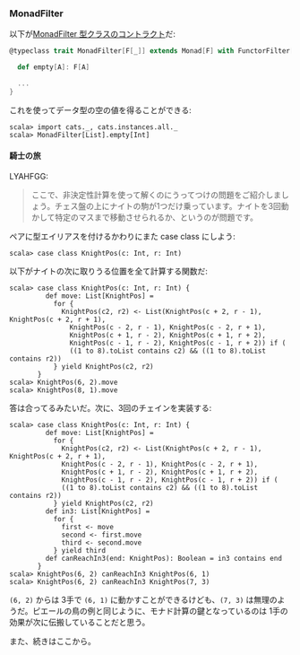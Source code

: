 
  [MonadFilterSource]: $catsBaseUrl$/core/src/main/scala/cats/MonadFilter.scala

### MonadFilter

以下が[MonadFilter 型クラスのコントラクト][MonadFilterSource]だ:

```scala
@typeclass trait MonadFilter[F[_]] extends Monad[F] with FunctorFilter[F] {

  def empty[A]: F[A]

  ...
}
```

これを使ってデータ型の空の値を得ることができる:

```console:new
scala> import cats._, cats.instances.all._
scala> MonadFilter[List].empty[Int]
```

#### 騎士の旅

LYAHFGG:

> ここで、非決定性計算を使って解くのにうってつけの問題をご紹介しましょう。チェス盤の上にナイトの駒が1つだけ乗っています。ナイトを3回動かして特定のマスまで移動させられるか、というのが問題です。

ペアに型エイリアスを付けるかわりにまた case class にしよう:

```console
scala> case class KnightPos(c: Int, r: Int)
```

以下がナイトの次に取りうる位置を全て計算する関数だ:

```console
scala> case class KnightPos(c: Int, r: Int) {
         def move: List[KnightPos] =
           for {
             KnightPos(c2, r2) <- List(KnightPos(c + 2, r - 1), KnightPos(c + 2, r + 1),
               KnightPos(c - 2, r - 1), KnightPos(c - 2, r + 1),
               KnightPos(c + 1, r - 2), KnightPos(c + 1, r + 2),
               KnightPos(c - 1, r - 2), KnightPos(c - 1, r + 2)) if (
               ((1 to 8).toList contains c2) && ((1 to 8).toList contains r2))
           } yield KnightPos(c2, r2)
       }
scala> KnightPos(6, 2).move
scala> KnightPos(8, 1).move
```

答は合ってるみたいだ。次に、3回のチェインを実装する:

```console
scala> case class KnightPos(c: Int, r: Int) {
         def move: List[KnightPos] =
           for {
             KnightPos(c2, r2) <- List(KnightPos(c + 2, r - 1), KnightPos(c + 2, r + 1),
             KnightPos(c - 2, r - 1), KnightPos(c - 2, r + 1),
             KnightPos(c + 1, r - 2), KnightPos(c + 1, r + 2),
             KnightPos(c - 1, r - 2), KnightPos(c - 1, r + 2)) if (
             ((1 to 8).toList contains c2) && ((1 to 8).toList contains r2))
           } yield KnightPos(c2, r2)
         def in3: List[KnightPos] =
           for {
             first <- move
             second <- first.move
             third <- second.move
           } yield third
         def canReachIn3(end: KnightPos): Boolean = in3 contains end
       }
scala> KnightPos(6, 2) canReachIn3 KnightPos(6, 1)
scala> KnightPos(6, 2) canReachIn3 KnightPos(7, 3)
```

`(6, 2)` からは 3手で `(6, 1)` に動かすことができるけども、`(7, 3)` は無理のようだ。ピエールの鳥の例と同じように、モナド計算の鍵となっているのは 1手の効果が次に伝搬していることだと思う。

また、続きはここから。
